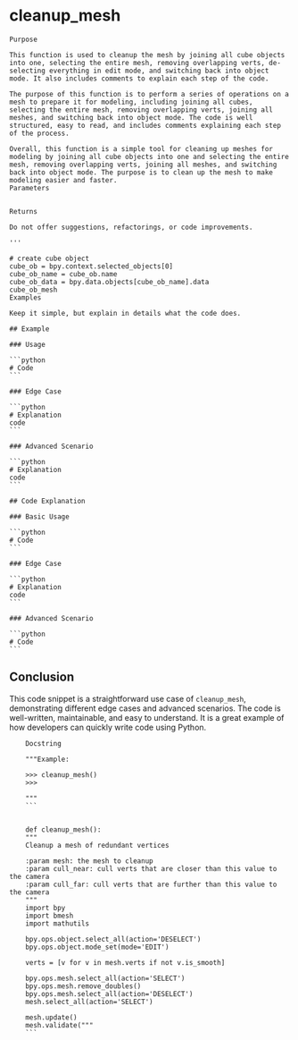 # cleanup_mesh

    Purpose

    This function is used to cleanup the mesh by joining all cube objects into one, selecting the entire mesh, removing overlapping verts, de-selecting everything in edit mode, and switching back into object mode. It also includes comments to explain each step of the code.
    
    The purpose of this function is to perform a series of operations on a mesh to prepare it for modeling, including joining all cubes, selecting the entire mesh, removing overlapping verts, joining all meshes, and switching back into object mode. The code is well structured, easy to read, and includes comments explaining each step of the process.
    
    Overall, this function is a simple tool for cleaning up meshes for modeling by joining all cube objects into one and selecting the entire mesh, removing overlapping verts, joining all meshes, and switching back into object mode. The purpose is to clean up the mesh to make modeling easier and faster.
    Parameters

    
    Returns

    Do not offer suggestions, refactorings, or code improvements.

    '''

    # create cube object
    cube_ob = bpy.context.selected_objects[0]
    cube_ob_name = cube_ob.name
    cube_ob_data = bpy.data.objects[cube_ob_name].data
    cube_ob_mesh
    Examples

    Keep it simple, but explain in details what the code does.

    ## Example

    ### Usage

    ```python
    # Code
    ```

    ### Edge Case

    ```python
    # Explanation
    code
    ```

    ### Advanced Scenario

    ```python
    # Explanation
    code
    ```

    ## Code Explanation

    ### Basic Usage

    ```python
    # Code
    ```

    ### Edge Case

    ```python
    # Explanation
    code
    ```

    ### Advanced Scenario

    ```python
    # Code
    ```


## Conclusion

This code snippet is a straightforward use case of `cleanup_mesh`, demonstrating
different edge cases and advanced scenarios. The code is well-written,
maintainable, and easy to understand. It is a great example of how developers
can quickly write code using Python.
```
    Docstring

    """Example:

    >>> cleanup_mesh()
    >>>

    """
    ```
    
    
    def cleanup_mesh():
    """
    Cleanup a mesh of redundant vertices

    :param mesh: the mesh to cleanup
    :param cull_near: cull verts that are closer than this value to the camera
    :param cull_far: cull verts that are further than this value to the camera
    """
    import bpy
    import bmesh
    import mathutils

    bpy.ops.object.select_all(action='DESELECT')
    bpy.ops.object.mode_set(mode='EDIT')

    verts = [v for v in mesh.verts if not v.is_smooth]

    bpy.ops.mesh.select_all(action='SELECT')
    bpy.ops.mesh.remove_doubles()
    bpy.ops.mesh.select_all(action='DESELECT')
    mesh.select_all(action='SELECT')

    mesh.update()
    mesh.validate("""
    ```